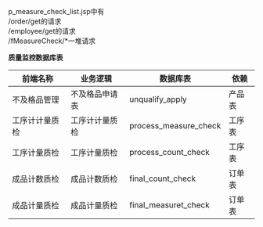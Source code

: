 p_measure_check_list.jsp中有    
/order/get的请求   
/employee/get的请求   
/fMeasureCheck/*一堆请求    

**质量监控数据库表**

|前端名称|业务逻辑|数据库表|依赖|
|------|------|------|------|
|不及格品管理  	|不及格品申请表 |unqualify_apply 		|产品表|
|工序计计量质检	|工序计计量质检	|process_measure_check	|工序表|
|工序计量质检	|工序计量质检	|process_count_check	|工序表|
|成品计数质检	|成品计数质检	|final_count_check		|订单表|
|成品计量质检	|成品计量质检	|final_measuret_check	|订单表|

